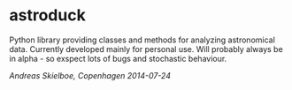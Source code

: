 astroduck
=========

Python library providing classes and methods for analyzing astronomical data. Currently developed mainly for personal use. Will probably always be in alpha - so exspect lots of bugs and stochastic behaviour.

*Andreas Skielboe, Copenhagen 2014-07-24*
